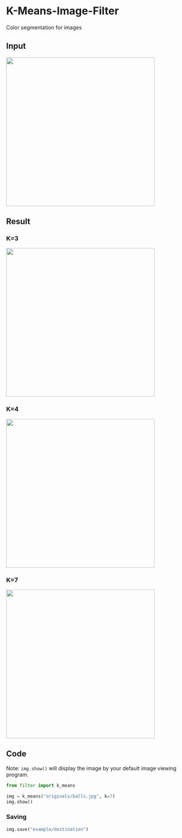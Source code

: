 # K-Means-Image-Filter
Color segmentation for images

## Input
<img src="https://user-images.githubusercontent.com/57909721/80402033-93515980-88bd-11ea-8a66-1bc224a6c2c3.jpg" width="400" />

## Result
### K=3
<img src="https://user-images.githubusercontent.com/57909721/80428537-5ea7c700-88ea-11ea-8ade-8bf2ee5a74b6.jpg" width="400" />  

### K=4
<img src="https://user-images.githubusercontent.com/57909721/80428653-a9294380-88ea-11ea-9c48-6564fa2283da.jpg" width="400" />  

### K=7
<img src="https://user-images.githubusercontent.com/57909721/80427522-3ae38180-88e8-11ea-9da3-fc308c4efe9c.jpg" width="400" />  

## Code
Note: `img.show()` will display the image by your default image viewing program.  
  
```python
from filter import k_means

img = k_means("originals/balls.jpg", k=7)
img.show()
```
### Saving
```python
img.save("example/destination")
```
